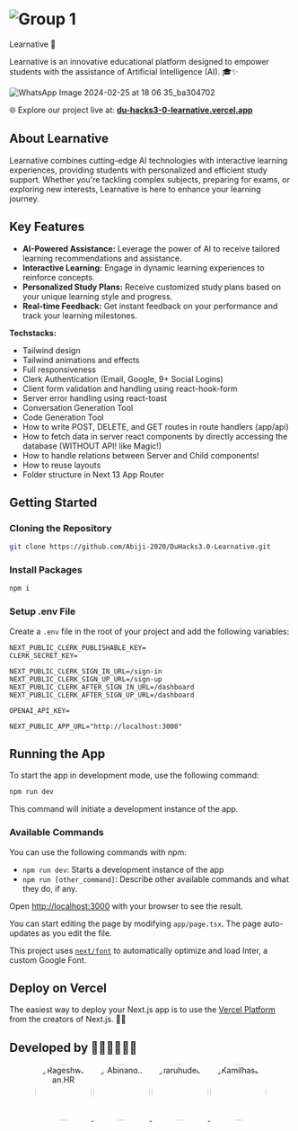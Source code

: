 
# ![Group 1](https://github.com/Abiji-2020/DuHacks3.0-Learnative/assets/118850069/d7634bd4-f882-4ed4-9ff7-d2682afe5231)
Learnative 🚀

Learnative is an innovative educational platform designed to empower students with the assistance of Artificial Intelligence (AI). 🎓✨

![WhatsApp Image 2024-02-25 at 18 06 35_ba304702](https://github.com/Abiji-2020/DuHacks3.0-Learnative/assets/118850069/6615c60a-fc7c-4020-8172-52da01f546c3)



🌐 Explore our project live at: [**du-hacks3-0-learnative.vercel.app**](https://du-hacks3-0-learnative.vercel.app)



## About Learnative

Learnative combines cutting-edge AI technologies with interactive learning experiences, providing students with personalized and efficient study support. Whether you're tackling complex subjects, preparing for exams, or exploring new interests, Learnative is here to enhance your learning journey.

## Key Features

- **AI-Powered Assistance:** Leverage the power of AI to receive tailored learning recommendations and assistance.
- **Interactive Learning:** Engage in dynamic learning experiences to reinforce concepts.
- **Personalized Study Plans:** Receive customized study plans based on your unique learning style and progress.
- **Real-time Feedback:** Get instant feedback on your performance and track your learning milestones.

**Techstacks:**

- Tailwind design
- Tailwind animations and effects
- Full responsiveness
- Clerk Authentication (Email, Google, 9+ Social Logins)
- Client form validation and handling using react-hook-form
- Server error handling using react-toast
- Conversation Generation Tool
- Code Generation Tool
- How to write POST, DELETE, and GET routes in route handlers (app/api)
- How to fetch data in server react components by directly accessing the database (WITHOUT API! like Magic!)
- How to handle relations between Server and Child components!
- How to reuse layouts
- Folder structure in Next 13 App Router

## Getting Started

### Cloning the Repository

```bash
git clone https://github.com/Abiji-2020/DuHacks3.0-Learnative.git
```

### Install Packages

```bash
npm i
```

### Setup .env File

Create a `.env` file in the root of your project and add the following variables:

```env
NEXT_PUBLIC_CLERK_PUBLISHABLE_KEY=
CLERK_SECRET_KEY=

NEXT_PUBLIC_CLERK_SIGN_IN_URL=/sign-in
NEXT_PUBLIC_CLERK_SIGN_UP_URL=/sign-up
NEXT_PUBLIC_CLERK_AFTER_SIGN_IN_URL=/dashboard
NEXT_PUBLIC_CLERK_AFTER_SIGN_UP_URL=/dashboard

OPENAI_API_KEY=

NEXT_PUBLIC_APP_URL="http://localhost:3000"
```

## Running the App

To start the app in development mode, use the following command:

```bash
npm run dev
```

This command will initiate a development instance of the app.

### Available Commands

You can use the following commands with npm:

- `npm run dev`: Starts a development instance of the app
- `npm run [other_command]`: Describe other available commands and what they do, if any.

Open [http://localhost:3000](http://localhost:3000) with your browser to see the result.

You can start editing the page by modifying `app/page.tsx`. The page auto-updates as you edit the file.

This project uses [`next/font`](https://nextjs.org/docs/basic-features/font-optimization) to automatically optimize and load Inter, a custom Google Font.

## Deploy on Vercel

The easiest way to deploy your Next.js app is to use the [Vercel Platform](https://vercel.com/new?utm_medium=default-template&filter=next.js&utm_source=create-next-app&utm_campaign=create-next-app-readme) from the creators of Next.js. 🚀✨

## Developed by 👨‍💻👩‍💻👨‍💻

<div align="center">
  <a href="https://github.com/Rageshwaran-HR">
    <img src="https://drive.google.com/file/d/1Ps0NR8TFMyUMw5ZXASGrwrmxcLhswmY5/view?usp=drive_link" alt="Rageshwaran.HR" width="100" height="100" style="border-radius: 50%;">
  </a>
  <a href="https://github.com/Abiji-2020">
    <img src="https://imagetolink.com/ib/pCQpPLsk23" alt="Abinand.P" width="100" height="100" style="border-radius: 50%;">
  </a>
  <a href="https://github.com/Fahrudeen">
    <img src="https://imagetolink.com/ib/CqZkLNljuH" alt="faruhudeen" width="100" height="100" style="border-radius: 50%;">
  </a>
  <a href="https://github.com/Bit-Blazer">
    <img src="https://imagetolink.com/ib/atbhctQwYn" alt="Kamilhasan" width="100" height="100" style="border-radius: 50%;">
  </a>
</div>





